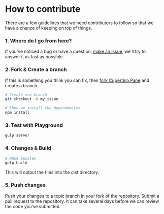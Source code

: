 # How to contribute

There are a few guidelines that we need contributors to follow so that we have a
chance of keeping on top of things.

### 1. Where do I go from here?
If you've noticed a bug or have a question, [make an issue](https://github.com/roman-rr/cupertino-pane/issues/new),
we'll try to answer it as fast as possible.
### 2. Fork & Create a branch
If this is something you think you can fix, then
[fork Cupertino Pane](https://help.github.com/articles/fork-a-repo)
and create a branch.
```sh
# Create new branch
git checkout -b my_issue

# Then we install the dependencies
npm install
```
### 3. Test with Playground
```sh
gulp server
```
### 4. Changes & Build
```sh
# Make bundles 
gulp build
```
This will output the files into the dist directory.
### 5. Push changes
Push your changes to a topic branch in your fork of the repository.
Submit a pull request to the repository.
It can take several days before we can review the code you've submitted. 
